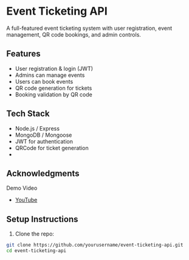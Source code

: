 # Event Ticketing API

A full-featured event ticketing system with user registration, event management, QR code bookings, and admin controls.

## Features
- User registration & login (JWT)
- Admins can manage events
- Users can book events
- QR code generation for tickets
- Booking validation by QR code

## Tech Stack
- Node.js / Express
- MongoDB / Mongoose
- JWT for authentication
- QRCode for ticket generation
- 
## Acknowledgments

Demo Video
* [YouTube](https://www.youtube.com/watch?v=f83fIuDppLc)

## Setup Instructions

1. Clone the repo:
```bash
git clone https://github.com/yourusername/event-ticketing-api.git
cd event-ticketing-api

